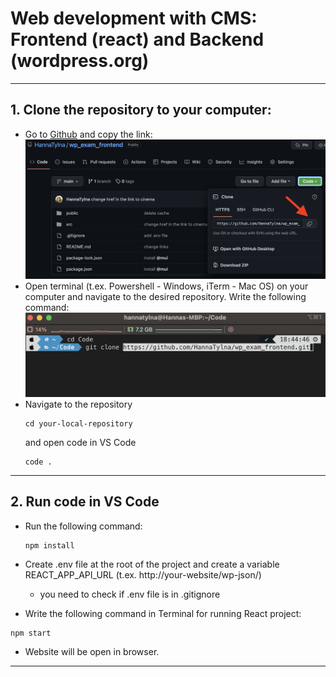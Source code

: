 # Web development with CMS: Frontend (react) and Backend (wordpress.org)
*******
## 1. Clone the repository to your computer:
 - Go to [Github](https://github.com/HannaTylna/wp_exam_frontend) and copy the link:
![How to clone a repository!](public/Clone.png)
 - Open terminal (t.ex. Powershell - Windows, iTerm - Mac OS) on your computer and navigate to the desired repository. Write the following command:
  ![Terminal's command!](public/terminal.png)
 - Navigate to the repository 
    ```
    cd your-local-repository
    ```
    and open code in VS Code
    ```
    code .
    ```
***
## 2. Run code in VS Code 
 - Run the following command:
    ```
    npm install
    ```
 - Create .env file at the root of the project and create a variable REACT_APP_API_URL (t.ex. http://your-website/wp-json/)
    - you need to check if .env file is in .gitignore

 - Write the following command in Terminal for running React project:
  ```
  npm start 
  ```
 - Website will be open in browser.
***
